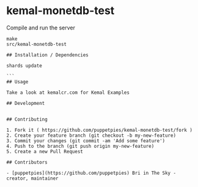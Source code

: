 # kemal-monetdb-test

Compile and run the server

````
make
src/kemal-monetdb-test

## Installation / Dependencies

shards update

```
## Usage

Take a look at kemalcr.com for Kemal Examples

## Development


## Contributing

1. Fork it ( https://github.com/puppetpies/kemal-monetdb-test/fork )
2. Create your feature branch (git checkout -b my-new-feature)
3. Commit your changes (git commit -am 'Add some feature')
4. Push to the branch (git push origin my-new-feature)
5. Create a new Pull Request

## Contributors

- [puppetpies](https://github.com/puppetpies) Bri in The Sky - creator, maintainer

